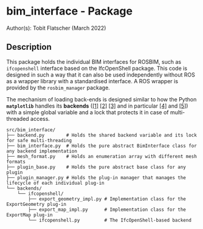# bim_interface - Package

Author(s): Tobit Flatscher (March 2022)

## Description

This package holds the individual BIM interfaces for ROSBIM, such as `ifcopenshell` interface based on the IfcOpenShell package. This code is designed in such a way that it can also be used independently without ROS as a wrapper library with a standardised interface. A ROS wrapper is provided by the `rosbim_manager` package.

The mechanism of loading back-ends is designed similar to how the Python **`matplotlib`** handles its **backends** ([[1]](https://github.com/matplotlib/matplotlib/tree/main/lib/matplotlib/backends) [[2]](https://github.com/matplotlib/matplotlib/blob/main/lib/matplotlib/backend_bases.py) [[3]](https://github.com/matplotlib/matplotlib/blob/main/lib/matplotlib/backend_managers.py) and in particular [[4]](https://github.com/matplotlib/matplotlib/blob/main/lib/matplotlib/backend_bases.py#L73:L88) and [[5]](https://github.com/matplotlib/matplotlib/blob/main/lib/matplotlib/backend_bases.py#L145)) with a simple global variable and a lock that protects it in case of multi-threaded access.

```
src/bim_interface/
├── backend.py        # Holds the shared backend variable and its lock for safe multi-threading
├── bim_interface.py  # Holds the pure abstract BimInterface class for any backend implementation
├── mesh_format.py    # Holds an enumeration array with different mesh formats
├── plugin_base.py    # Holds the pure abstract base class for any plugin
├── plugin_manager.py # Holds the plug-in manager that manages the lifecycle of each individual plug-in
└── backends/
    └── ifcopenshell/
        ├── export_geometry_impl.py # Implementation class for the ExportGeometry plug-in
        ├── export_map_impl.py      # Implementation class for the ExportMap plug-in
        └── ifcopenshell.py         # The IfcOpenShell-based backend
```

